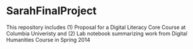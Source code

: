 SarahFinalProject
=================

This repository includes (1) Proposal for a Digital Literacy Core Course at Columbia Univeristy and (2) Lab notebook summarizing work from Digital Humanities Course in Spring 2014

